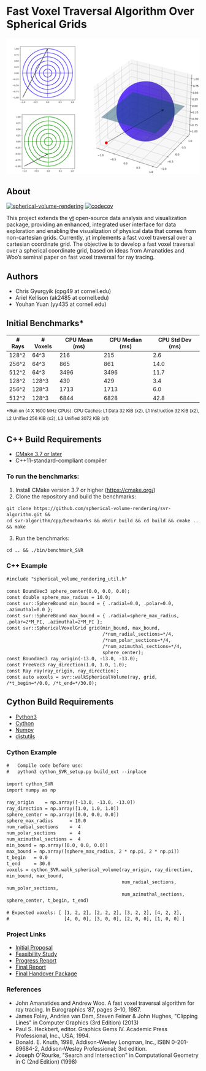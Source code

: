 # Fast Voxel Traversal Algorithm Over Spherical Grids
![Example ray tracing in spherical coordinates](images/polar_view_next_to_spherical_image.png)

## About
[![spherical-volume-rendering](https://circleci.com/gh/spherical-volume-rendering/svr-algorithm.svg?style=shield)](https://app.circleci.com/pipelines/github/spherical-volume-rendering/svr-algorithm)
[![codecov](https://codecov.io/gh/cgyurgyik/algorithm-team-collaboration/branch/master/graph/badge.svg)](https://codecov.io/gh/cgyurgyik/algorithm-team-collaboration)

This project extends the [yt](https://yt-project.org/) open-source data analysis and visualization package, providing an enhanced, integrated user interface for data exploration and enabling the visualization of physical data that comes from non-cartesian grids. Currently, yt implements a fast voxel traversal over a cartesian coordinate grid. The objective is to develop a fast voxel traversal over a spherical coordinate grid, based on ideas from Amanatides and Woo’s seminal paper on fast voxel traversal for ray tracing.

## Authors
- Chris Gyurgyik (cpg49 at cornell.edu)
- Ariel Kellison (ak2485 at cornell.edu)
- Youhan Yuan (yy435 at cornell.edu)

## Initial Benchmarks*
| # Rays 	| # Voxels 	| CPU Mean (ms) 	| CPU Median (ms) 	| CPU Std Dev (ms) 	|
|--------	|----------	|---------------	|-----------------	|------------------	|
| 128^2  	| 64^3     	| 216           	| 215             	| 2.6              	|
| 256^2  	| 64^3     	| 865           	| 861             	| 14.0             	|
| 512^2  	| 64^3    	| 3496          	| 3496           	  | 11.7            	|
| 128^2  	| 128^3    	| 430           	| 429             	| 3.4              	|
| 256^2  	| 128^3    	| 1713          	| 1713            	| 6.0             	|
| 512^2  	| 128^3    	| 6844          	| 6828            	| 42.8            	|

<sup>\*Run on (4 X 1600 MHz CPUs). </sup>
<sup>CPU Caches: L1 Data 32 KiB (x2), L1 Instruction 32 KiB (x2), L2 Unified 256 KiB (x2), L3 Unified 3072 KiB (x1)</sup>

## C++ Build Requirements
- [CMake 3.7 or later](https://cmake.org/)
- C++11-standard-compliant compiler

### To run the benchmarks: 
1. Install CMake version 3.7 or higher (https://cmake.org/)
2. Clone the repository and build the benchmarks:
```
git clone https://github.com/spherical-volume-rendering/svr-algorithm.git && 
cd svr-algorithm/cpp/benchmarks && mkdir build && cd build && cmake .. && make
```
3. Run the benchmarks:
```
cd .. && ./bin/benchmark_SVR
```

### C++ Example
```
#include "spherical_volume_rendering_util.h"

const BoundVec3 sphere_center(0.0, 0.0, 0.0);
const double sphere_max_radius = 10.0;
const svr::SphereBound min_bound = { .radial=0.0, .polar=0.0, .azimuthal=0.0 };
const svr::SphereBound max_bound = { .radial=sphere_max_radius, .polar=2*M_PI, .azimuthal=2*M_PI };
const svr::SphericalVoxelGrid grid(min_bound, max_bound, 
                                   /*num_radial_sections=*/4, 
                                   /*num_polar_sections=*/4,
                                   /*num_azimuthal_sections=*/4, 
                                   sphere_center);
const BoundVec3 ray_origin(-13.0, -13.0, -13.0);
const FreeVec3 ray_direction(1.0, 1.0, 1.0);
const Ray ray(ray_origin, ray_direction);
const auto voxels = svr::walkSphericalVolume(ray, grid, /*t_begin=*/0.0, /*t_end=*/30.0);
```

## Cython Build Requirements
- [Python3](https://www.python.org/)
- [Cython](https://cython.org/)
- [Numpy](https://numpy.org/)
- [distutils](https://docs.python.org/3/library/distutils.html)

### Cython Example
```
#   Compile code before use:
#   python3 cython_SVR_setup.py build_ext --inplace

import cython_SVR
import numpy as np

ray_origin    = np.array([-13.0, -13.0, -13.0])
ray_direction = np.array([1.0, 1.0, 1.0])
sphere_center = np.array([0.0, 0.0, 0.0])
sphere_max_radius      = 10.0
num_radial_sections    =  4
num_polar_sections     =  4
num_azimuthal_sections =  4
min_bound = np.array([0.0, 0.0, 0.0])
max_bound = np.array([sphere_max_radius, 2 * np.pi, 2 * np.pi])
t_begin   = 0.0
t_end     = 30.0
voxels = cython_SVR.walk_spherical_volume(ray_origin, ray_direction, min_bound, max_bound, 
                                          num_radial_sections, num_polar_sections, 
                                          num_azimuthal_sections, sphere_center, t_begin, t_end)

# Expected voxels: [ [1, 2, 2], [2, 2, 2], [3, 2, 2], [4, 2, 2],
#                    [4, 0, 0], [3, 0, 0], [2, 0, 0], [1, 0, 0] ]
```

### Project Links
- [Initial Proposal](https://hackmd.io/VRyhXnAFQyaCytWCdKe_1Q)
- [Feasibility Study](https://docs.google.com/document/d/1MbGmy5cSSesI0oUCWHxpiwcHEw6kqd79AV1XZW-rEZo/edit)
- [Progress Report](https://docs.google.com/document/d/1ixD7XNu39kwwXhvQooMNb79x18-GsyMPLodzvwC3X-E/edit?ts=5e5d6f45#)
- [Final Report](https://docs.google.com/document/d/1AHyUod23MtOnhCSbB4lvm5ZKAX3HhVL5KglLV-IlIlc/edit#heading=h.93f22ixpbzrf)
- [Final Handover Package](https://docs.google.com/document/d/1cNCUepAqEg_i76zvOSb8QUndCqFi2kTLEnqdrCjhu9g/edit?ts=5ebc9bdd#)

### References
- John Amanatides and Andrew Woo. A fast voxel traversal algorithm for ray tracing. In Eurographics ’87, pages 3–10, 1987.
- James Foley, Andries van Dam, Steven Feiner & John Hughes, "Clipping Lines" in Computer Graphics (3rd Edition) (2013)
- Paul S. Heckbert, editor. Graphics Gems IV.  Academic Press Professional, Inc., USA, 1994.
- Donald. E. Knuth, 1998, Addison-Wesley Longman, Inc., ISBN 0-201-89684-2, Addison-Wesley Professional; 3rd edition.
- Joseph O'Rourke, "Search and  Intersection" in Computational Geometry in C (2nd Edition) (1998)
